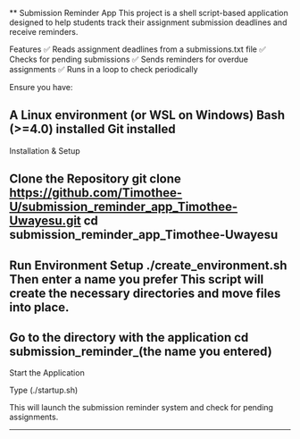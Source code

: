 ** Submission Reminder App
This project is a shell script-based application designed to help students track their assignment submission deadlines and receive reminders.

Features
✅ Reads assignment deadlines from a submissions.txt file
✅ Checks for pending submissions
✅ Sends reminders for overdue assignments
✅ Runs in a loop to check periodically

Ensure you have:

A Linux environment (or WSL on Windows)
Bash (>=4.0) installed
Git installed
----------
Installation & Setup

Clone the Repository
git clone https://github.com/Timothee-U/submission_reminder_app_Timothee-Uwayesu.git
cd submission_reminder_app_Timothee-Uwayesu
----------
Run Environment Setup
./create_environment.sh
Then enter a name you prefer
This script will create the necessary directories and move files into place.
-----------
Go to the directory with the application
cd submission_reminder_(the name you entered)
-----------
Start the Application

Type (./startup.sh)

This will launch the submission reminder system and check for pending assignments.
**************
